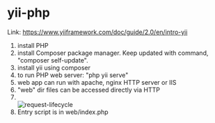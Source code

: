 # yii-php
Link: https://www.yiiframework.com/doc/guide/2.0/en/intro-yii

1) install PHP
2) install Composer package manager. Keep updated with command, "composer self-update".
3) install yii using composer
4) to run PHP web server: "php yii serve"
5) web app can run with apache, nginx HTTP server or IIS
6) "web" dir files can be accessed directly via HTTP
7) <br> ![request-lifecycle](https://user-images.githubusercontent.com/8523768/191619252-575a4520-73e0-44d6-8500-a5185c571500.png)
8) Entry script is in web/index.php
